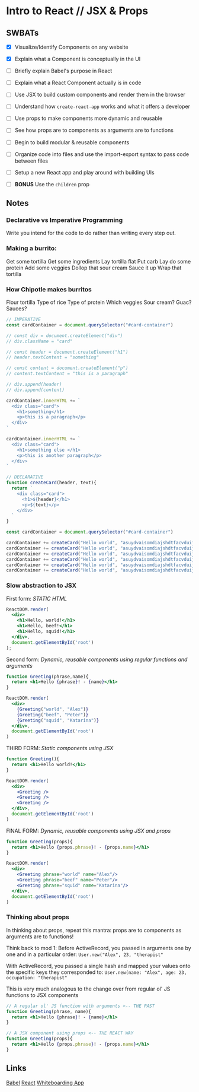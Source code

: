 Intro to React // JSX & Props
=============================

## SWBATs
- [x] Visualize/Identify Components on any website
- [x] Explain what a Component is conceptually in the UI
- [ ] Briefly explain Babel's purpose in React
- [ ] Explain what a React Component actually is in code
- [ ] Use JSX to build custom components and render them in the browser

- [ ] Understand how `create-react-app` works and what it offers a developer
- [ ] Use props to make components more dynamic and reusable
- [ ] See how props are to components as arguments are to functions
- [ ] Begin to build modular & reusable components
- [ ] Organize code into files and use the import-export syntax to pass code between files
- [ ] Setup a new React app and play around with building UIs
- [ ] **BONUS** Use the `children` prop 

## Notes

### Declarative vs Imperative Programming

Write you intend for the code to do rather than writing every step out.

### Making a burrito:
Get some tortilla
Get some ingredients
Lay tortilla flat
Put carb
Lay do some protein
Add some veggies
Dollop that sour cream
Sauce it up
Wrap that tortilla

### How Chipotle makes burritos
Flour tortilla
Type of rice
Type of protein
Which veggies
Sour cream?
Guac?
Sauces?


```js
// IMPERATIVE
const cardContainer = document.querySelector("#card-container")

// const div = document.createElement("div")
// div.className = "card"

// const header = document.createElement("h1")
// header.textContent = "something"

// const content = document.createElement("p")
// content.textContent = "this is a paragraph"

// div.append(header)
// div.append(content)

cardContainer.innerHTML += `
  <div class="card">
    <h1>something</h1>
    <p>this is a paragraph</p>
  </div>
`

cardContainer.innerHTML += `
  <div class="card">
    <h1>something else </h1>
    <p>this is another paragraph</p>
  </div>
`
```

```js
// DECLARATIVE
function createCard(header, text){
  return `
    <div class="card">
      <h1>${header}</h1>
      <p>${text}</p>
    </div>
  `
}

const cardContainer = document.querySelector("#card-container")

cardContainer += createCard("Hello world", "asuydvaisomdiajshdtfacvduijsaodn")
cardContainer += createCard("Hello world", "asuydvaisomdiajshdtfacvduijsaodn")
cardContainer += createCard("Hello world", "asuydvaisomdiajshdtfacvduijsaodn")
cardContainer += createCard("Hello world", "asuydvaisomdiajshdtfacvduijsaodn")
cardContainer += createCard("Hello world", "asuydvaisomdiajshdtfacvduijsaodn")
cardContainer += createCard("Hello world", "asuydvaisomdiajshdtfacvduijsaodn")
```

### Slow abstraction to JSX

First form: *STATIC HTML*
```jsx
ReactDOM.render(
  <div>
    <h1>Hello, world!</h1>
    <h1>Hello, beef!</h1>
    <h1>Hello, squid!</h1>
  </div>,
  document.getElementById('root')
);
```


Second form: *Dynamic, reusable components using regular functions and arguments*
```jsx
function Greeting(phrase,name){
  return <h1>Hello {phrase}! - {name}</h1>
}

ReactDOM.render(
  <div>
    {Greeting("world", "Alex")}
    {Greeting("beef", "Peter")}
    {Greeting("squid", "Katarina")}
  </div>, 
  document.getElementById('root')
)
```

THIRD FORM: *Static components using JSX*
```jsx
function Greeting(){
  return <h1>Hello world!</h1>
}

ReactDOM.render(
  <div>
    <Greeting />
    <Greeting />
    <Greeting />
  </div>, 
  document.getElementById('root')
)
```

FINAL FORM: *Dynamic, reusable components using JSX and props*
```jsx
function Greeting(props){
  return <h1>Hello {props.phrase}! - {props.name}</h1>
}

ReactDOM.render(
  <div>
    <Greeting phrase="world" name="Alex"/>
    <Greeting phrase="beef" name="Peter"/>
    <Greeting phrase="squid" name="Katarina"/>
  </div>, 
  document.getElementById('root')
)
```

### Thinking about props

In thinking about props, repeat this mantra: props are to components as arguments are to functions!

Think back to mod 1:
Before ActiveRecord, you passed in arguments one by one and in a particular order: `User.new("Alex", 23, "therapist"`

With ActiveRecord, you passed a single hash and mapped your values onto the specific keys they corresponded to:
`User.new(name: "Alex", age: 23, occupation: "therapist"`

This is very much analogous to the change over from regular ol' JS functions to JSX components

```jsx
// A regular ol' JS function with arguments <-- THE PAST
function Greeting(phrase, name){
  return <h1>Hello {phrase}! - {name}</h1>
}

// A JSX component using props <-- THE REACT WAY
function Greeting(props){
  return <h1>Hello {props.phrase}! - {props.name}</h1>
}
```

## Links

[Babel](https://babeljs.io/)
[React](https://reactjs.org/)
[Whiteboarding App](https://awwapp.com)
